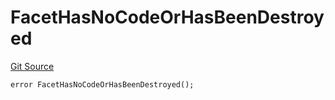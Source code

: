 # FacetHasNoCodeOrHasBeenDestroyed
[Git Source](https://github.com/thrackle-io/tron/blob/eb8a3e1cf83581100fd90ef911919e537c2c55cb/src/client/token/handler/diamond/HandlerDiamond.sol)


```solidity
error FacetHasNoCodeOrHasBeenDestroyed();
```

